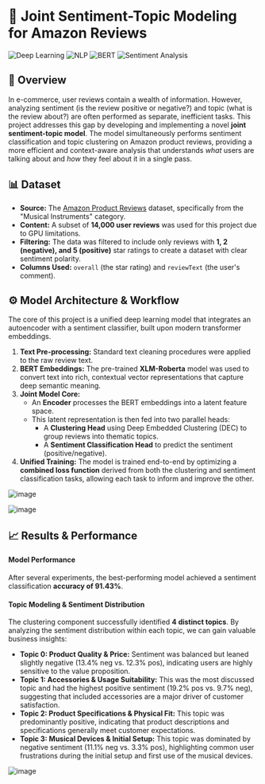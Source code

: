 # 🤖 Joint Sentiment-Topic Modeling for Amazon Reviews

![Deep Learning](https://img.shields.io/badge/Deep_Learning-PyTorch-EE4C2C?style=for-the-badge&logo=pytorch&logoColor=white)
![NLP](https://img.shields.io/badge/NLP-Transformers-blue)
![BERT](https://img.shields.io/badge/BERT-Model-green)
![Sentiment Analysis](https://img.shields.io/badge/Sentiment-Analysis-yellow)

## 📖 Overview
In e-commerce, user reviews contain a wealth of information. However, analyzing sentiment (is the review positive or negative?) and topic (what is the review about?) are often performed as separate, inefficient tasks. This project addresses this gap by developing and implementing a novel **joint sentiment-topic model**. The model simultaneously performs sentiment classification and topic clustering on Amazon product reviews, providing a more efficient and context-aware analysis that understands *what* users are talking about and *how* they feel about it in a single pass.

## 📊 Dataset
* **Source:** The [Amazon Product Reviews](https://s3.amazonaws.com/amazon-reviews-pds/tsv/index.txt) dataset, specifically from the "Musical Instruments" category.
* **Content:** A subset of **14,000 user reviews** was used for this project due to GPU limitations.
* **Filtering:** The data was filtered to include only reviews with **1, 2 (negative), and 5 (positive)** star ratings to create a dataset with clear sentiment polarity.
* **Columns Used:** `overall` (the star rating) and `reviewText` (the user's comment).

## ⚙️ Model Architecture & Workflow
The core of this project is a unified deep learning model that integrates an autoencoder with a sentiment classifier, built upon modern transformer embeddings.

1.  **Text Pre-processing:** Standard text cleaning procedures were applied to the raw review text.
2.  **BERT Embeddings:** The pre-trained **XLM-Roberta** model was used to convert text into rich, contextual vector representations that capture deep semantic meaning.
3.  **Joint Model Core:**
    * An **Encoder** processes the BERT embeddings into a latent feature space.
    * This latent representation is then fed into two parallel heads:
        * A **Clustering Head** using Deep Embedded Clustering (DEC) to group reviews into thematic topics.
        * A **Sentiment Classification Head** to predict the sentiment (positive/negative).
4.  **Unified Training:** The model is trained end-to-end by optimizing a **combined loss function** derived from both the clustering and sentiment classification tasks, allowing each task to inform and improve the other.

![image](https://github.com/user-attachments/assets/74343bfb-cae3-40e7-90e6-909dd47c8747)

![image](https://github.com/user-attachments/assets/cb740eac-79ea-4a59-8dad-02ceb2d754de)


## 📈 Results & Performance

#### Model Performance
After several experiments, the best-performing model achieved a sentiment classification **accuracy of 91.43%**.

#### Topic Modeling & Sentiment Distribution
The clustering component successfully identified **4 distinct topics**. By analyzing the sentiment distribution within each topic, we can gain valuable business insights:

* **Topic 0: Product Quality & Price:** Sentiment was balanced but leaned slightly negative (13.4% neg vs. 12.3% pos), indicating users are highly sensitive to the value proposition.
* **Topic 1: Accessories & Usage Suitability:** This was the most discussed topic and had the highest positive sentiment (19.2% pos vs. 9.7% neg), suggesting that included accessories are a major driver of customer satisfaction.
* **Topic 2: Product Specifications & Physical Fit:** This topic was predominantly positive, indicating that product descriptions and specifications generally meet customer expectations.
* **Topic 3: Musical Devices & Initial Setup:** This topic was dominated by negative sentiment (11.1% neg vs. 3.3% pos), highlighting common user frustrations during the initial setup and first use of the musical devices.

![image](https://github.com/user-attachments/assets/e972050d-fcc8-40f9-9de5-e510f2a68cb9)

